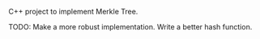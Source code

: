 C++ project to implement Merkle Tree.

TODO:
Make a more robust implementation.
Write a better hash function.